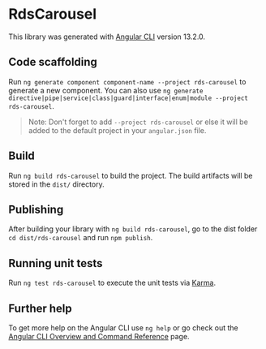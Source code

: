 # RdsCarousel

This library was generated with [Angular CLI](https://github.com/angular/angular-cli) version 13.2.0.

## Code scaffolding

Run `ng generate component component-name --project rds-carousel` to generate a new component. You can also use `ng generate directive|pipe|service|class|guard|interface|enum|module --project rds-carousel`.
> Note: Don't forget to add `--project rds-carousel` or else it will be added to the default project in your `angular.json` file. 

## Build

Run `ng build rds-carousel` to build the project. The build artifacts will be stored in the `dist/` directory.

## Publishing

After building your library with `ng build rds-carousel`, go to the dist folder `cd dist/rds-carousel` and run `npm publish`.

## Running unit tests

Run `ng test rds-carousel` to execute the unit tests via [Karma](https://karma-runner.github.io).

## Further help

To get more help on the Angular CLI use `ng help` or go check out the [Angular CLI Overview and Command Reference](https://angular.io/cli) page.
